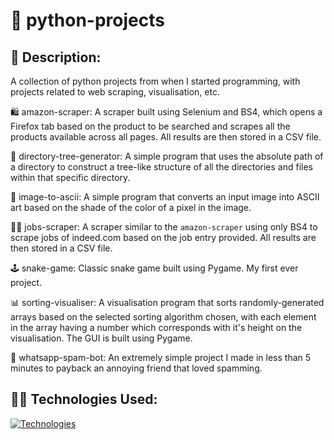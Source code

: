 # 🐍 python-projects

## 📃 Description:
A collection of python projects from when I started programming, with projects related to web scraping, visualisation, etc.

🛍 amazon-scraper: A scraper built using Selenium and BS4, which opens a Firefox tab based on the product to be searched and scrapes all the products available across all pages. All results are then stored in a CSV file.

📁 directory-tree-generator: A simple program that uses the absolute path of a directory to construct a tree-like structure of all the directories and files within that specific directory.

🎨 image-to-ascii: A simple program that converts an input image into ASCII art based on the shade of the color of a pixel in the image.

👨‍🏭 jobs-scraper: A scraper similar to the ```amazon-scraper``` using only BS4 to scrape jobs of indeed.com based on the job entry provided. All results are then stored in a CSV file.

🕹 snake-game: Classic snake game built using Pygame. My first ever project.

📊 sorting-visualiser: A visualisation program that sorts randomly-generated arrays based on the selected sorting algorithm chosen, with each element in the array having a number which corresponds with it's height on the visualisation. The GUI is built using Pygame.

💬 whatsapp-spam-bot: An extremely simple project I made in less than 5 minutes to payback an annoying friend that loved spamming.

## 👩‍💻 Technologies Used:
[![Technologies](https://skillicons.dev/icons?i=python,selenium&theme=dark)](https://skillicons.dev)
